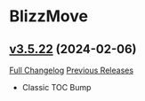 # BlizzMove

## [v3.5.22](https://github.com/Kiatra/BlizzMove/tree/v3.5.22) (2024-02-06)
[Full Changelog](https://github.com/Kiatra/BlizzMove/compare/v3.5.21...v3.5.22) [Previous Releases](https://github.com/Kiatra/BlizzMove/releases)

- Classic TOC Bump  
